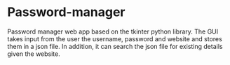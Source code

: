 # Password-manager
Password manager web app based on the tkinter python library. The GUI takes input from the user the username, password and website and stores them in a json file. In addition, it can search the json file for existing details given the website. 
